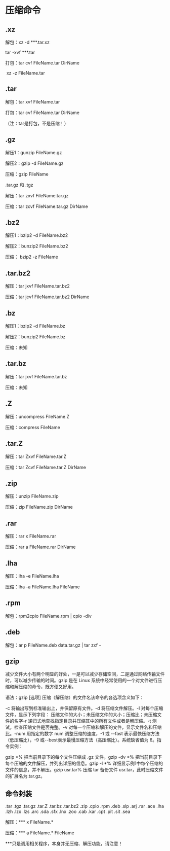 # 压缩命令

## .xz

解包：xz -d ***.tar.xz

tar -xvf ***.tar   

打包：tar cvf FileName.tar DirName

​    xz -z FileName.tar

## .tar 

解包：tar xvf FileName.tar

打包：tar cvf FileName.tar DirName

（注：tar是打包，不是压缩！）

## .gz

解压1：gunzip FileName.gz

解压2：gzip -d FileName.gz

压缩：gzip FileName

.tar.gz 和 .tgz

解压：tar zxvf FileName.tar.gz

压缩：tar zcvf FileName.tar.gz DirName

## .bz2

解压1：bzip2 -d FileName.bz2

解压2：bunzip2 FileName.bz2

压缩： bzip2 -z FileName

## .tar.bz2

解压：tar jxvf FileName.tar.bz2

压缩：tar jcvf FileName.tar.bz2 DirName

## .bz

解压1：bzip2 -d FileName.bz

解压2：bunzip2 FileName.bz

压缩：未知

## .tar.bz

解压：tar jxvf FileName.tar.bz

压缩：未知

## .Z

解压：uncompress FileName.Z

压缩：compress FileName

## .tar.Z

解压：tar Zxvf FileName.tar.Z

压缩：tar Zcvf FileName.tar.Z DirName

## .zip

解压：unzip FileName.zip

压缩：zip FileName.zip DirName

## .rar

解压：rar x FileName.rar

压缩：rar a FileName.rar DirName

## .lha

解压：lha -e FileName.lha

压缩：lha -a FileName.lha FileName

## .rpm

解包：rpm2cpio FileName.rpm | cpio -div

## .deb

解包：ar p FileName.deb data.tar.gz | tar zxf -

## gzip

减少文件大小有两个明显的好处，一是可以减少存储空间，二是通过网络传输文件时，可以减少传输的时间。gzip 是在 Linux 系统中经常使用的一个对文件进行压缩和解压缩的命令，既方便又好用。

语法：gzip [选项] 压缩（解压缩）的文件名该命令的各选项含义如下：

-c 将输出写到标准输出上，并保留原有文件。-d 将压缩文件解压。-l 对每个压缩文件，显示下列字段：   压缩文件的大小；未压缩文件的大小；压缩比；未压缩文件的名字-r 递归式地查找指定目录并压缩其中的所有文件或者是解压缩。-t 测试，检查压缩文件是否完整。-v 对每一个压缩和解压的文件，显示文件名和压缩比。-num 用指定的数字 num 调整压缩的速度，-1 或 --fast 表示最快压缩方法（低压缩比），-9 或--best表示最慢压缩方法（高压缩比）。系统缺省值为 6。指令实例：

gzip *% 把当前目录下的每个文件压缩成 .gz 文件。gzip -dv *% 把当前目录下每个压缩的文件解压，并列出详细的信息。gzip -l *% 详细显示例1中每个压缩的文件的信息，并不解压。gzip usr.tar% 压缩 tar 备份文件 usr.tar，此时压缩文件的扩展名为.tar.gz。  

## 命令封装

.tar .tgz .tar.gz .tar.Z .tar.bz .tar.bz2 .zip .cpio .rpm .deb .slp .arj .rar .ace .lha .lzh .lzx .lzs .arc .sda .sfx .lnx .zoo .cab .kar .cpt .pit .sit .sea

解压：*** x FileName.*

压缩：*** a FileName.* FileName

***只是调用相关程序，本身并无压缩、解压功能，请注意！
